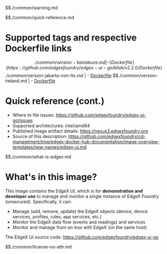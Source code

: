 $$./common/warning.md

$$./common/quick-reference.md

# Supported tags and respective Dockerfile links

$$./common/version-kamakura.md |
        - [Dockerfile](https://github.com/edgexfoundry/edgex-ui-go/blob/v2.2.0/Dockerfile)
$$./common/version-jakarta-non-lts.md |
        - [Dockerfile](https://github.com/edgexfoundry/edgex-ui-go/blob/v2.1.0/Dockerfile)
$$./common/version-ireland.md |
        - [Dockerfile](https://github.com/edgexfoundry/edgex-ui-go/blob/v2.0.0/Dockerfile)

# Quick reference (cont.)

- Where to file issues: https://github.com/edgexfoundry/edgex-ui-go/issues
- Supported architectures: intel/amd64
- Published image artifact details: https://nexus3.edgexfoundry.org
- Source of this description: https://github.com/edgexfoundry/cd-management/tree/edgex-docker-hub-documentation/image-overview-templates/new-names/edgex-ui.md

$$./common/what-is-edgex.md

# What's in this image?

This image contains the EdgeX UI, which is for **demonstration and developer use** to manage and monitor a single instance of EdgeX Foundry (unsecured).  Specifically, it can:

- Manage (add, remove, update) the EdgeX objects (device, device services, profiles, rules, app services, etc.)
- Monitor the EdgeX data flow (events and readings) and services
- Monitor and manage from on-box with EdgeX (on the same host)

The EdgeX UI source code: <https://github.com/edgexfoundry/edgex-ui-go>

$$./common/license-no-attr.md
